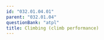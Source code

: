```yaml
---
id: "032.01.04.01"
parent: "032.01.04"
questionBank: "atpl"
title: Climbing (climb performance)
---
```

